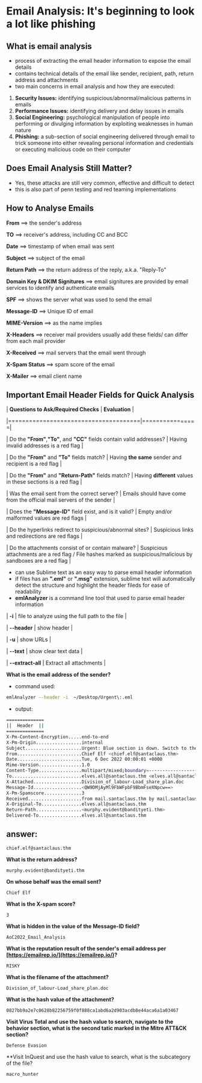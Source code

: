 # Email Analysis: It's beginning to look a lot like phishing

## What is email analysis
* process of extracting the email header information to expose the email details
* contains technical details of the email like sender, recipient, path, return address and attachments
* two main concerns in email analysis and how they are executed:
 1. **Security Issues:** identifying suspicious/abnormal/malicious patterns in emails
 2. **Performance Issues:** identifying delivery and delay issues in emails
 3. **Social Engineering:** psychological manipulation of people into performing or divulging information by exploiting weaknesses in human nature
 4. **Phishing:** a sub-section of social engineering delivered through email to trick someone into either revealing personal information and credentials or executing malicious code on their computer

## Does Email Analysis Still Matter?
* Yes, these attacks are still very common, effective and difficult to detect
* this is also part of penn testing and red teaming implementations

## How to Analyse Emails

**From**                          ==> the sender's address

**TO**                            ==> receiver's address, including CC and BCC

**Date**                          ==> timestamp of when email was sent

**Subject**                       ==> subject of the email

**Return Path**                   ==> the return address of the reply, a.k.a. "Reply-To"

**Domain Key & DKIM Signitures**  ==> email signitures are provided by email services to identify and authenticate emails

**SPF**                           ==> shows the server what was used to send the email

**Message-ID**                    ==> Unique ID of email

**MIME-Version**                  ==> as the name implies

**X-Headers**                     ==> receiver mail providers usually add these fields/ can differ from each mail provider

**X-Received**                    ==> mail servers that the email went through

**X-Spam Status**                 ==> spam score of the email

**X-Mailer**                      ==> email client name

## Important Email Header Fields for Quick Analysis
| **Questions to Ask/Required Checks** | **Evaluation** |

|======================================|================|

| Do the **"From"**,**"To"**, and **"CC"** fields contain valid addresses? | Having invalid addresses is a red flag |

| Do the **"From"** and **"To"** fields match? | Having **the same** sender and recipient is a red flag |

| Do the **"From"** and **"Return-Path"** fields match? | Having **different** values in these sections is a red flag |

| Was the email sent from the correct server? | Emails should have come from the official mail servers of the sender |

| Does the **"Message-ID"** field exist, and is it valid? | Empty and/or malformed values are red flags |

| Do the hyperlinks redirect to suspicious/abnormal sites? | Suspicious links and redirections are red flags |

| Do the attachments consist of or contain malware? | Suspicious attachments are a red flag / File hashes marked as suspicious/malicious by sandboxes are a red flag |

* can use Sublime text as an easy way to parse email header information
* if files has an **".eml"** or **".msg"** extension, sublime text will automatically detect the structure and highlight the header fileds for ease of readability
* **emlAnalyzer** is a command line tool that used to parse email header information

| **-i** | file to analyze using the full path to the file |

| **--header** | show header |

| **-u** | show URLs |

| **--text** | show clear text data |

| **--extract-all** | Extract all attachments |
  
 
 **What is the email address of the sender?**
 * command used:
 ```bash
 emlAnalyzer --header -i  ~/Desktop/Urgent\:.eml
 ```
 * output:
 ```bash
 ==============
 ||  Header  ||
 ==============
X-Pm-Content-Encryption.....end-to-end
X-Pm-Origin.................internal
Subject.....................Urgent: Blue section is down. Switch to the load share plan!
From........................Chief Elf <chief.elf@santaclaus.thm>
Date........................Tue, 6 Dec 2022 00:00:01 +0000
Mime-Version................1.0
Content-Type................multipart/mixed;boundary=---------------------03edd9c682a0c8f60d54b9e4bb86659f
To..........................elves.all@santaclaus.thm <elves.all@santaclaus.thm>
X-Attached..................Division_of_labour-Load_share_plan.doc
Message-Id..................<QW9DMjAyMl9FbWFpbF9BbmFseXNpcw==>
X-Pm-Spamscore..............3
Received....................from mail.santaclaus.thm by mail.santaclaus.thm; Tue, 6 Dec 2022 00:00:01 +0000
X-Original-To...............elves.all@santaclaus.thm
Return-Path.................<murphy.evident@bandityeti.thm>
Delivered-To................elves.all@santaclaus.thm
```
## answer:
```
chief.elf@santaclaus.thm
```

**What is the return address?**
```
murphy.evident@bandityeti.thm
```

**On whose behalf was the email sent?**
```
Chief Elf
```

**What is the X-spam score?**
```
3
```

**What is hidden in the value of the Message-ID field?**
```
AoC2022_Email_Analysis
```

**What is the reputation result of the sender's email address per [https://emailrep.io/](https://emailrep.io/)?**
```
RISKY
```

**What is the filename of the attachment?**
```
Division_of_labour-Load_share_plan.doc
```

**What is the hash value of the attachment?**
```
0827bb9a2e7c0628b82256759f0f888ca1abd6a2d903acdb8e44aca6a1a03467
```

**Visit Virus Total and use the hash value to search, navigate to the behavior section, what is the second tatic marked in the Mitre ATT&CK section?**
```
Defense Evasion
```

**Visit InQuest and use the hash value to search, what is the subcategory of the file?
```
macro_hunter
```

